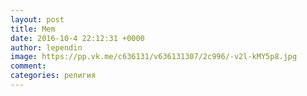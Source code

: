 ```yaml
--- 
layout: post 
title: Mem 
date: 2016-10-4 22:12:31 +0000 
author: lependin 
image: https://pp.vk.me/c636131/v636131307/2c996/-v2l-kMY5p8.jpg
comment: 
categories: религия
---
```

